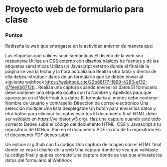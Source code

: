 # Proyecto web de formulario para clase

### Puntos

Rediseña tu web que entregaste en la actividad anterior de manera que:

Las etiquetas que utilices sean semánticas
El diseño de la web sea responsive
Utiliza un CSS externo con diseños básicos de fuentes y de las etiquetas semánticas
Utiliza un Javascript externo donde al final de la página se vea la fecha y la hora actualizada
Realiza otra tabla y dentro de ella debes introducir datos de un formulario que se deben enviar al siguiente webhook https://webhook.site/22b88f77-1999-4283-af32-d7fee8b6712b.. Realiza una captura cuando envíes los datos
El formulario debe contener una etiqueta oculta con tu Nombre y Apellidos para que aparezcan en el WebHook tus datos
El formulario al menos debe contener:
Nombre de usuario y contraseña
Dirección de correo electrónico
Una selección múltiple
Una lista desplegable
Un botón para enviar los datos y otro botón para eliminar los datos escritos
 El documento final HTML debe ser validado en https://validator.w3.org/. Haz una captura cuando esté todo correcto
Debes subir el código del documento HTML, CSS y Javascript a tu repositorio de GitHub. Pon en el documento PDF la ruta de tu repositorio
En el documento PDF debes subir:

Un enlace al github con tu código
Una captura de imagen con el HTML final donde se vea el diseño de la web
Una captura donde se vea que validaste tu código final y que es correcto
Una captura donde se vea que enviaste los datos del formulario al Webhook